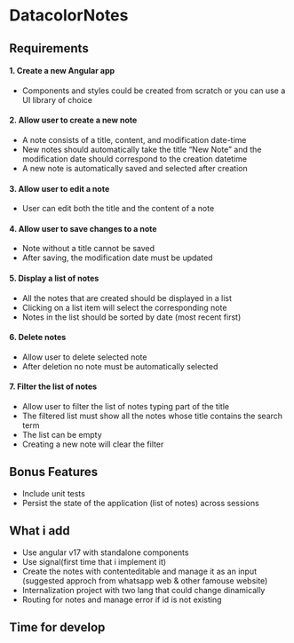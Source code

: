 # DatacolorNotes

## Requirements

#### 1. Create a new Angular app
- Components and styles could be created from scratch or you can use a UI library of choice
#### 2. Allow user to create a new note
- A note consists of a title, content, and modification date-time
- New notes should automatically take the title “New Note” and the modification date should
correspond to the creation datetime
- A new note is automatically saved and selected after creation
#### 3. Allow user to edit a note
- User can edit both the title and the content of a note
#### 4. Allow user to save changes to a note
- Note without a title cannot be saved
- After saving, the modification date must be updated
#### 5. Display a list of notes
- All the notes that are created should be displayed in a list
- Clicking on a list item will select the corresponding note
- Notes in the list should be sorted by date (most recent first)
#### 6. Delete notes
- Allow user to delete selected note
- After deletion no note must be automatically selected
#### 7. Filter the list of notes
- Allow user to filter the list of notes typing part of the title
- The filtered list must show all the notes whose title contains the search term
- The list can be empty
- Creating a new note will clear the filter

## Bonus Features
- Include unit tests
- Persist the state of the application (list of notes) across sessions

## What i add
- Use angular v17 with standalone components
- Use signal(first time that i implement it)
- Create the notes with contenteditable and manage it as an input (suggested approch from whatsapp web & other famouse website)
- Internalization project with two lang that could change dinamically
- Routing for notes and manage error if id is not existing

## Time for develop
